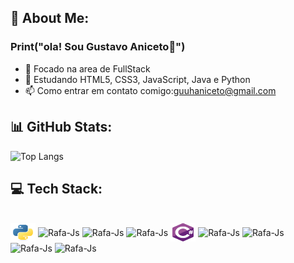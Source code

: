 ## 💫 About Me:
### Print("ola! Sou Gustavo Aniceto👋")
- 🔭 Focado na area de FullStack
- 🌱 Estudando HTML5, CSS3, JavaScript, Java e Python
- 📫 Como entrar em contato comigo:guuhaniceto@gmail.com

## 📊 GitHub Stats:
![Top Langs](https://github-readme-stats.vercel.app/api/top-langs/?username=Gustavo-aniceto&layout=compact&theme=dracula)

## 💻 Tech Stack:
<div style="display: inline_block"><br>
  <img align="center" alt="Rafa-Python" height="30" width="40" src="https://raw.githubusercontent.com/devicons/devicon/master/icons/python/python-original.svg">
  <img align="center" alt="Rafa-Js" height="30" width="40" src="https://cdn.jsdelivr.net/gh/devicons/devicon/icons/java/java-original.svg" /> 
  <img align="center" alt="Rafa-Js" height="30" width="40" src="https://cdn.jsdelivr.net/gh/devicons/devicon/icons/androidstudio/androidstudio-original.svg" />      
  <img align="center" alt="Rafa-Js" height="30" width="40"src="https://cdn.jsdelivr.net/gh/devicons/devicon@latest/icons/html5/html5-original-wordmark.svg" 
  <img align="center" alt="CSS" height="40" width="40" src="https://raw.githubusercontent.com/devicons/devicon/master/icons/css3/css3-original.svg">
  <img align="center" alt="Rafa-Csharp" height="30" width="40" src="https://raw.githubusercontent.com/devicons/devicon/master/icons/csharp/csharp-original.svg">
  <img align="center" alt="Rafa-Js" height="30" width="40" src="https://cdn.jsdelivr.net/gh/devicons/devicon/icons/mongodb/mongodb-original-wordmark.svg" />
  <img align="center" alt="Rafa-Js" height="30" width="40" src="https://cdn.jsdelivr.net/gh/devicons/devicon/icons/mysql/mysql-original-wordmark.svg" />  
  <img align="center" alt="Rafa-Js" height="30" width="40" src="https://cdn.jsdelivr.net/gh/devicons/devicon@latest/icons/docker/docker-original-wordmark.svg" />
 <img align="center" alt="Rafa-Js" height="30" width="40" src="https://cdn.jsdelivr.net/gh/devicons/devicon@latest/icons/sqlite/sqlite-original-wordmark.svg" />
  
</div>

